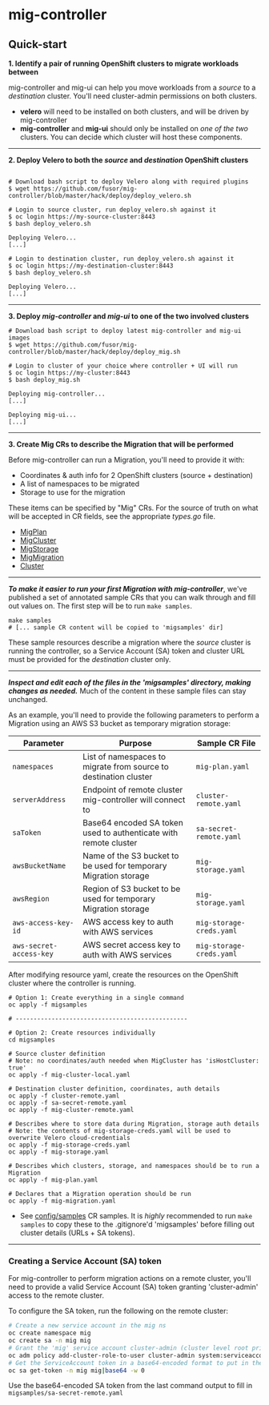 # mig-controller

## Quick-start

__1. Identify a pair of running OpenShift clusters to migrate workloads between__

mig-controller and mig-ui can help you move workloads from a _source_ to a _destination_ cluster. You'll need cluster-admin permissions on both clusters. 

- **velero** will need to be installed on both clusters, and will be driven by mig-controller
- **mig-controller** and **mig-ui** should only be installed on _one of the two_ clusters. You can decide which cluster will host these components. 

---

__2. Deploy Velero to both the _source_ and _destination_ OpenShift clusters__

```

# Download bash script to deploy Velero along with required plugins
$ wget https://github.com/fusor/mig-controller/blob/master/hack/deploy/deploy_velero.sh

# Login to source cluster, run deploy_velero.sh against it
$ oc login https://my-source-cluster:8443
$ bash deploy_velero.sh

Deploying Velero...
[...]

# Login to destination cluster, run deploy_velero.sh against it
$ oc login https://my-destination-cluster:8443
$ bash deploy_velero.sh

Deploying Velero...
[...]
```

---

__3. Deploy _mig-controller_ and _mig-ui_ to one of the two involved clusters__

```
# Download bash script to deploy latest mig-controller and mig-ui images
$ wget https://github.com/fusor/mig-controller/blob/master/hack/deploy/deploy_mig.sh

# Login to cluster of your choice where controller + UI will run
$ oc login https://my-cluster:8443
$ bash deploy_mig.sh

Deploying mig-controller...
[...]

Deploying mig-ui...
[...]

```

---

__3. Create Mig CRs to describe the Migration that will be performed__

Before mig-controller can run a Migration, you'll need to provide it with:
 - Coordinates & auth info for 2 OpenShift clusters (source + destination)
 - A list of namespaces to be migrated
 - Storage to use for the migration

 These items can be specified by "Mig" CRs. For the source of truth on what will be accepted in CR fields, see the appropriate _types.go_ file.

- [MigPlan](https://github.com/fusor/mig-controller/blob/master/pkg/apis/migration/v1alpha1/migplan_types.go)
- [MigCluster](https://github.com/fusor/mig-controller/blob/master/pkg/apis/migration/v1alpha1/migcluster_types.go)
- [MigStorage](https://github.com/fusor/mig-controller/blob/master/pkg/apis/migration/v1alpha1/migstorage_types.go)
- [MigMigration](https://github.com/fusor/mig-controller/blob/master/pkg/apis/migration/v1alpha1/migmigration_types.go)
- [Cluster](https://github.com/kubernetes/cluster-registry/blob/master/pkg/apis/clusterregistry/v1alpha1/types.go)

---

*__To make it easier to run your first Migration with mig-controller__*, we've published a set of annotated sample CRs that you can walk through and fill out values on. The first step will be to run `make samples`.

```
make samples
# [... sample CR content will be copied to 'migsamples' dir]
```

These sample resources describe a migration where the _source_ cluster is running the controller, so a Service Account (SA) token and cluster URL must be provided for the _destination_ cluster only.

---

**_Inspect and edit each of the files in the 'migsamples' directory, making changes as needed._** Much of the content in these sample files can stay unchanged. 

As an example, you'll need to provide the following parameters to perform a Migration using an AWS S3 bucket as temporary migration storage:

| Parameter | Purpose | Sample CR File |
| --- | --- | --- |
| `namespaces` | List of namespaces to migrate from source to destination cluster | `mig-plan.yaml` |
| `serverAddress` | Endpoint of remote cluster mig-controller will connect to | `cluster-remote.yaml` | 
| `saToken` | Base64 encoded SA token used to authenticate with remote cluster | `sa-secret-remote.yaml` | 
| `awsBucketName` | Name of the S3 bucket to be used for temporary Migration storage | `mig-storage.yaml` |
| `awsRegion` | Region of S3 bucket to be used for temporary Migration storage | `mig-storage.yaml` |
| `aws-access-key-id` | AWS access key to auth with AWS services | `mig-storage-creds.yaml` |
| `aws-secret-access-key` | AWS secret access key to auth with AWS services | `mig-storage-creds.yaml` |


After modifying resource yaml, create the resources on the OpenShift cluster where the controller is running.

```
# Option 1: Create everything in a single command
oc apply -f migsamples

# ------------------------------------------------

# Option 2: Create resources individually
cd migsamples

# Source cluster definition 
# Note: no coordinates/auth needed when MigCluster has 'isHostCluster: true'
oc apply -f mig-cluster-local.yaml

# Destination cluster definition, coordinates, auth details
oc apply -f cluster-remote.yaml
oc apply -f sa-secret-remote.yaml
oc apply -f mig-cluster-remote.yaml

# Describes where to store data during Migration, storage auth details
# Note: the contents of mig-storage-creds.yaml will be used to overwrite Velero cloud-credentials
oc apply -f mig-storage-creds.yaml
oc apply -f mig-storage.yaml

# Describes which clusters, storage, and namespaces should be to run a Migration
oc apply -f mig-plan.yaml

# Declares that a Migration operation should be run 
oc apply -f mig-migration.yaml
```

- See [config/samples](https://github.com/fusor/mig-controller/tree/master/config/samples) CR samples. It is _highly_ recommended to run `make samples` to copy these to the .gitignore'd 'migsamples' before filling out cluster details (URLs + SA tokens).

---

### Creating a Service Account (SA) token

For mig-controller to perform migration actions on a remote cluster, you'll need to provide a valid Service Account (SA) token granting 'cluster-admin' access to the remote cluster.


To configure the SA token, run the following on the remote cluster:
```bash
# Create a new service account in the mig ns
oc create namespace mig
oc create sa -n mig mig
# Grant the 'mig' service account cluster-admin (cluster level root privileges, use with caution!)
oc adm policy add-cluster-role-to-user cluster-admin system:serviceaccount:mig:mig
# Get the ServiceAccount token in a base64-encoded format to put in the remote MigCluster spec
oc sa get-token -n mig mig|base64 -w 0

```
Use the base64-encoded SA token from the last command output to fill in `migsamples/sa-secret-remote.yaml`